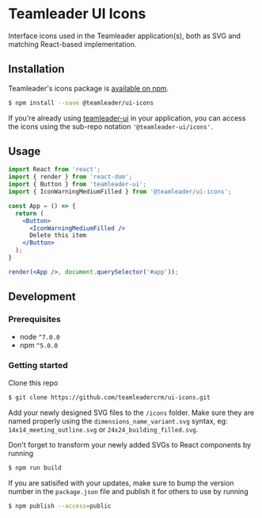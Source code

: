 # Teamleader UI Icons

Interface icons used in the Teamleader application(s), both as SVG and matching React-based implementation.

## Installation

Teamleader's icons package is [available on npm](https://www.npmjs.com/package/@teamleader/ui-icons).

```sh
$ npm install --save @teamleader/ui-icons
```

If you're already using [teamleader-ui](https://www.npmjs.com/package/teamleader-ui) in your application, you can access the icons using the sub-repo notation `'@teamleader-ui/icons'`.

## Usage

```jsx
import React from 'react';
import { render } from 'react-dom';
import { Button } from 'teamleader-ui';
import { IconWarningMediumFilled } from '@teamleader/ui-icons';

const App = () => {
  return (
    <Button>
      <IconWarningMediumFilled />
      Delete this item
    </Button>
  );
}

render(<App />, document.querySelector('#app'));
```

## Development

### Prerequisites
- node `^7.0.0`
- npm `^5.0.0`

### Getting started
Clone this repo

```sh
$ git clone https://github.com/teamleadercrm/ui-icons.git
```

Add your newly designed SVG files to the `/icons` folder. Make sure they are named properly using the `dimensions_name_variant.svg` syntax, eg: `14x14_meeting_outline.svg` or `24x24_building_filled.svg`.


Don't forget to transform your newly added SVGs to React components by running

```sh
$ npm run build
```

If you are satisifed with your updates, make sure to bump the version number in the `package.json` file and publish it for others to use by running

```sh
$ npm publish --access=public
```
